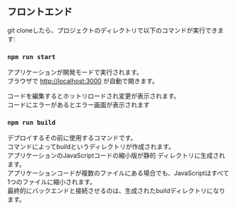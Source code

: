## フロントエンド

git cloneしたら、プロジェクトのディレクトリで以下のコマンドが実行できます:

### `npm run start`

アプリケーションが開発モードで実行されます。<br />
ブラウザで [http://localhost:3000](http://localhost:3000) が自動で開きます。

コードを編集するとホットリロードされ変更が表示されます。<br />
コードにエラーがあるとエラー画面が表示されます

### `npm run build`

デプロイするその前に使用するコマンドです。<br />
コマンドによってbuildというディレクトリが作成されます。<br />
アプリケーションのJavaScriptコードの縮小版が静的 ディレクトリに生成されます。<br />
アプリケーションコードが複数のファイルにある場合でも、JavaScriptはすべて1つのファイルに縮小されます。<br />
最終的にバックエンドと接続させるのは、生成されたbuildディレクトリになります。
